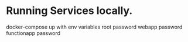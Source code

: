 # Running Services locally.

docker-compose up with env variables 
root password
webapp password
functionapp password

